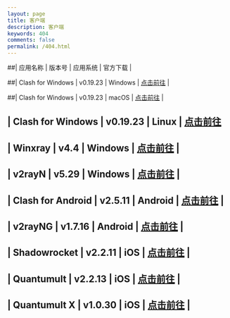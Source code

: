 ```yaml
---
layout: page
title: 客户端
description: 客户端
keywords: 404
comments: false
permalink: /404.html
---
```


##| 应用名称	| 版本号	| 应用系统	| 官方下载 |

##| Clash for Windows	| v0.19.23	| Windows	 | [点击前往](https://archive.org/download/clash_for_windows_pkg) | 

##| Clash for Windows	| v0.19.23 | 	macOS	 | [点击前往](https://github.com/zzzgydi/clash-verge/releases) | 

## | Clash for Windows	 | v0.19.23	 | Linux	 | [点击前往](https://github.com/zzzgydi/clash-verge/releases)

## | Winxray	 | v4.4	 | Windows	 | [点击前往](https://github.com/TheMRLL/WinXray/releases) | 

## | v2rayN	 | v5.29 | 	Windows | 	[点击前往](https://github.com/2dust/v2rayN/releases) | 

## | Clash for Android	 | v2.5.11	 | Android	 | [点击前往]() | 

## | v2rayNG | 	v1.7.16 | 	Android	 | [点击前往](https://github.com/2dust/v2rayNG/releases) | 

## | Shadowrocket | 	v2.2.11 | 	iOS | 	[点击前往](https://apps.apple.com/us/app/shadowrocket/id932747118) | 

## | Quantumult | 	v2.2.13 | 	iOS	 | [点击前往](https://apps.apple.com/us/app/quantumult/id1252015438?l=zh) | 

## | Quantumult X | 	v1.0.30 | 	iOS	 | [点击前往](https://apps.apple.com/us/app/quantumult-x/id1443988620?l=zh) | 

 